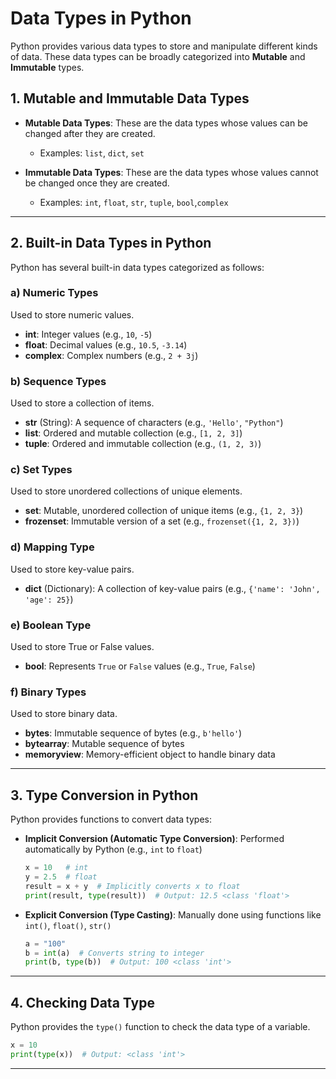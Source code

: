 # Data Types in Python

Python provides various data types to store and manipulate different kinds of data. These data types can be broadly categorized into **Mutable** and **Immutable** types.

## 1. Mutable and Immutable Data Types

- **Mutable Data Types**: These are the data types whose values can be changed after they are created.
  - Examples: `list`, `dict`, `set`

- **Immutable Data Types**: These are the data types whose values cannot be changed once they are created.
  - Examples: `int`, `float`, `str`, `tuple`, `bool`,`complex`

---

## 2. Built-in Data Types in Python
Python has several built-in data types categorized as follows:

### a) Numeric Types
Used to store numeric values.
- **int**: Integer values (e.g., `10`, `-5`)
- **float**: Decimal values (e.g., `10.5`, `-3.14`)
- **complex**: Complex numbers (e.g., `2 + 3j`)

### b) Sequence Types
Used to store a collection of items.
- **str** (String): A sequence of characters (e.g., `'Hello'`, `"Python"`)
- **list**: Ordered and mutable collection (e.g., `[1, 2, 3]`)
- **tuple**: Ordered and immutable collection (e.g., `(1, 2, 3)`)

### c) Set Types
Used to store unordered collections of unique elements.
- **set**: Mutable, unordered collection of unique items (e.g., `{1, 2, 3}`)
- **frozenset**: Immutable version of a set (e.g., `frozenset({1, 2, 3})`)

### d) Mapping Type
Used to store key-value pairs.
- **dict** (Dictionary): A collection of key-value pairs (e.g., `{'name': 'John', 'age': 25}`)

### e) Boolean Type
Used to store True or False values.
- **bool**: Represents `True` or `False` values (e.g., `True`, `False`)

### f) Binary Types
Used to store binary data.
- **bytes**: Immutable sequence of bytes (e.g., `b'hello'`)
- **bytearray**: Mutable sequence of bytes
- **memoryview**: Memory-efficient object to handle binary data

---

## 3. Type Conversion in Python
Python provides functions to convert data types:

- **Implicit Conversion (Automatic Type Conversion)**: Performed automatically by Python (e.g., `int` to `float`)
  ```python
  x = 10   # int
  y = 2.5  # float
  result = x + y  # Implicitly converts x to float
  print(result, type(result))  # Output: 12.5 <class 'float'>
  ```
- **Explicit Conversion (Type Casting)**: Manually done using functions like `int()`, `float()`, `str()`
  ```python
  a = "100"
  b = int(a)  # Converts string to integer
  print(b, type(b))  # Output: 100 <class 'int'>
  ```

---

## 4. Checking Data Type
Python provides the `type()` function to check the data type of a variable.
```python
x = 10
print(type(x))  # Output: <class 'int'>
```

---

